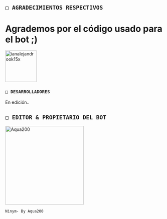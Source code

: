 

## `▢ AGRADECIMIENTOS RESPECTIVOS` 
# Agrademos por el código usado para el bot ;)
<a href="https://github.com/ianalejandrook15x"><img src="https://github.com/ianalejandrook15x.png" width="100" height="100" alt="ianalejandrook15x"/></a>

### `□ DESARROLLADORES`
En edición..
## `▢ EDITOR & PROPIETARIO DEL BOT` 
<a href="https://github.com/Aqua200"><img src="https://github.com/Aqua200.png" width="250" height="250" alt="Aqua200"/></a>
  
`Ninym- By Aqua200`
